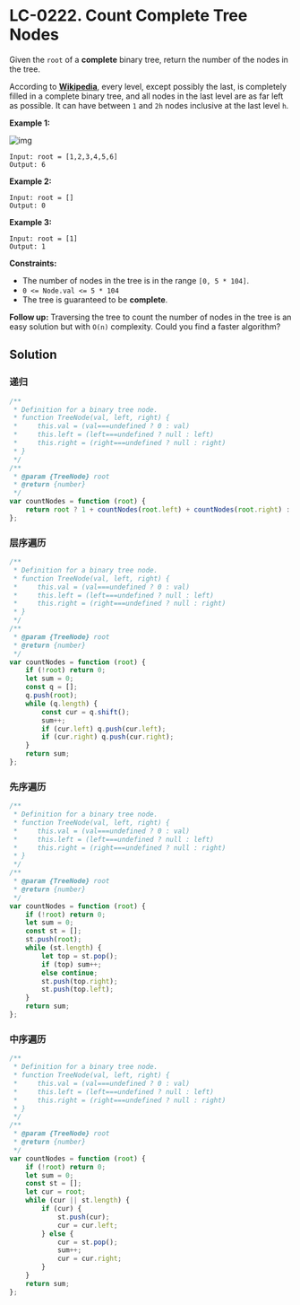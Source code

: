 # LC-0222. Count Complete Tree Nodes

Given the `root` of a **complete** binary tree, return the number of the nodes in the tree.

According to **[Wikipedia](http://en.wikipedia.org/wiki/Binary_tree#Types_of_binary_trees)**, every level, except possibly the last, is completely filled in a complete binary tree, and all nodes in the last level are as far left as possible. It can have between `1` and `2h` nodes inclusive at the last level `h`.

**Example 1:**

![img](https://assets.leetcode.com/uploads/2021/01/14/complete.jpg)

```
Input: root = [1,2,3,4,5,6]
Output: 6
```

**Example 2:**

```
Input: root = []
Output: 0
```

**Example 3:**

```
Input: root = [1]
Output: 1
```

**Constraints:**

-   The number of nodes in the tree is in the range `[0, 5 * 104]`.
-   `0 <= Node.val <= 5 * 104`
-   The tree is guaranteed to be **complete**.

**Follow up:** Traversing the tree to count the number of nodes in the tree is an easy solution but with `O(n)` complexity. Could you find a faster algorithm?

## Solution

### 递归

```javascript
/**
 * Definition for a binary tree node.
 * function TreeNode(val, left, right) {
 *     this.val = (val===undefined ? 0 : val)
 *     this.left = (left===undefined ? null : left)
 *     this.right = (right===undefined ? null : right)
 * }
 */
/**
 * @param {TreeNode} root
 * @return {number}
 */
var countNodes = function (root) {
    return root ? 1 + countNodes(root.left) + countNodes(root.right) : 0;
};
```

### 层序遍历

```javascript
/**
 * Definition for a binary tree node.
 * function TreeNode(val, left, right) {
 *     this.val = (val===undefined ? 0 : val)
 *     this.left = (left===undefined ? null : left)
 *     this.right = (right===undefined ? null : right)
 * }
 */
/**
 * @param {TreeNode} root
 * @return {number}
 */
var countNodes = function (root) {
    if (!root) return 0;
    let sum = 0;
    const q = [];
    q.push(root);
    while (q.length) {
        const cur = q.shift();
        sum++;
        if (cur.left) q.push(cur.left);
        if (cur.right) q.push(cur.right);
    }
    return sum;
};
```

### 先序遍历

```javascript
/**
 * Definition for a binary tree node.
 * function TreeNode(val, left, right) {
 *     this.val = (val===undefined ? 0 : val)
 *     this.left = (left===undefined ? null : left)
 *     this.right = (right===undefined ? null : right)
 * }
 */
/**
 * @param {TreeNode} root
 * @return {number}
 */
var countNodes = function (root) {
    if (!root) return 0;
    let sum = 0;
    const st = [];
    st.push(root);
    while (st.length) {
        let top = st.pop();
        if (top) sum++;
        else continue;
        st.push(top.right);
        st.push(top.left);
    }
    return sum;
};
```

### 中序遍历

```javascript
/**
 * Definition for a binary tree node.
 * function TreeNode(val, left, right) {
 *     this.val = (val===undefined ? 0 : val)
 *     this.left = (left===undefined ? null : left)
 *     this.right = (right===undefined ? null : right)
 * }
 */
/**
 * @param {TreeNode} root
 * @return {number}
 */
var countNodes = function (root) {
    if (!root) return 0;
    let sum = 0;
    const st = [];
    let cur = root;
    while (cur || st.length) {
        if (cur) {
            st.push(cur);
            cur = cur.left;
        } else {
            cur = st.pop();
            sum++;
            cur = cur.right;
        }
    }
    return sum;
};
```
